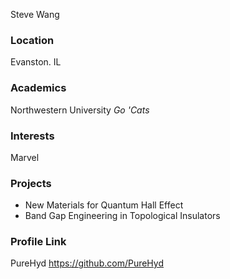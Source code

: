 Steve
Wang

### Location

Evanston. IL

### Academics

Northwestern University *Go 'Cats*


### Interests

Marvel

### Projects

- New Materials for Quantum Hall Effect
- Band Gap Engineering in Topological Insulators

### Profile Link

PureHyd
https://github.com/PureHyd
